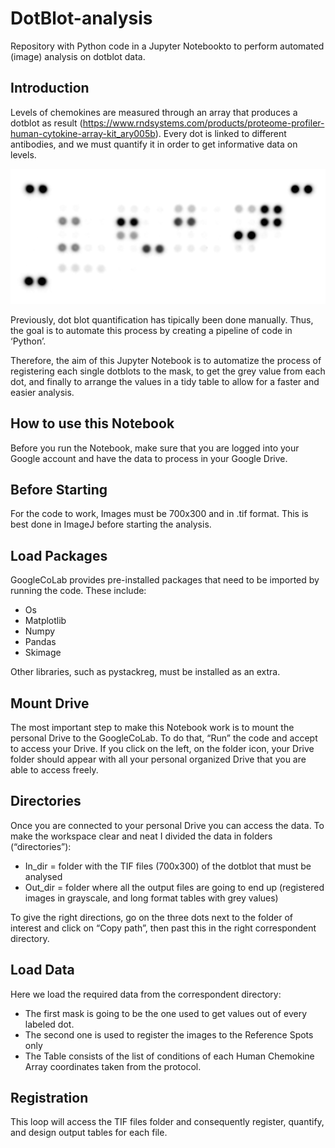 # DotBlot-analysis

Repository with Python code in a Jupyter Notebookto to perform automated (image) analysis on dotblot data.

## Introduction 
Levels of chemokines are measured through an array that produces a dotblot as result (https://www.rndsystems.com/products/proteome-profiler-human-cytokine-array-kit_ary005b). Every dot is linked to different antibodies, and we must quantify it in order to get informative data on levels.

![](https://raw.githubusercontent.com/JoachimGoedhart/DotBlot-analysis/main/Dotblot_Example-data.png)

Previously, dot blot quantification has tipically been done manually. Thus, the goal is to automate this process by creating a pipeline of code in ‘Python’. 

Therefore, the aim of this Jupyter Notebook is to automatize the process of registering each single dotblots to the mask, to get the grey value from each dot, and finally to arrange the values in a tidy table to allow for a faster and easier analysis.

## How to use this Notebook 
Before you run the Notebook, make sure that you are logged into your Google account and have the data to process in your Google Drive. 
## Before Starting 
For the code to work, Images must be 700x300 and in .tif format. This is best done in ImageJ before starting the analysis. 
## Load Packages 
GoogleCoLab provides pre-installed packages that need to be imported by running the code. These include: 
-	Os
-	Matplotlib
-	Numpy
- Pandas
-	Skimage

Other libraries, such as pystackreg, must be installed as an extra. 
## Mount Drive 
The most important step to make this Notebook work is to mount the personal Drive to the GoogleCoLab. To do that, “Run” the code and accept to access your Drive. 
If you click on the left, on the folder icon, your Drive folder should appear with all your personal organized Drive that you are able to access freely. 
## Directories 
Once you are connected to your personal Drive you can access the data. To make the workspace clear and neat I divided the data in folders (“directories”): 
-	In_dir = folder with the TIF files (700x300) of the dotblot that must be analysed 
-	Out_dir = folder where all the output files are going to end up (registered images in grayscale, and long format tables with grey values) 

To give the right directions, go on the three dots next to the folder of interest and click on “Copy path”, then past this in the right correspondent directory. 
## Load Data 
Here we load the required data from the correspondent directory: 
-	The first mask is going to be the one used to get values out of every labeled dot. 
-	The second one is used to register the images to the Reference Spots only
-	The Table consists of the list of conditions of each Human Chemokine Array coordinates taken from the protocol. 

## Registration 
This loop will access the TIF files folder and consequently register, quantify, and design output tables for each file. 

